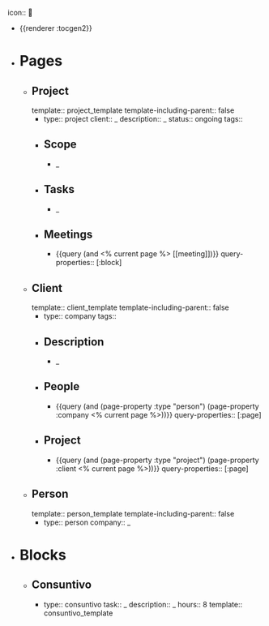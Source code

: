 icon:: 🧩

- {{renderer :tocgen2}}
- # Pages
	- ## Project
	  template:: project_template
	  template-including-parent:: false
		- type:: project
		  client:: _
		  description:: _
		  status:: ongoing
		  tags::
		- ## Scope
			- _
		- ## Tasks
			- _
		- ## Meetings
			- {{query (and <% current page %> [[meeting]])}}
			  query-properties:: [:block]
	- ## Client
	  template:: client_template
	  template-including-parent:: false
		- type:: company
		  tags::
		- ## Description
			- _
		- ## People
			- {{query (and (page-property :type "person") (page-property :company <% current page %>))}}
			  query-properties:: [:page]
		- ## Project
			- {{query (and (page-property :type "project") (page-property :client <% current page %>))}}
			  query-properties:: [:page]
	- ## Person
	  template:: person_template
	  template-including-parent:: false
		- type:: person
		  company:: _
- # Blocks
	- ## Consuntivo
		- type:: consuntivo
		  task:: _
		  description:: _
		  hours:: 8
		  template:: consuntivo_template
